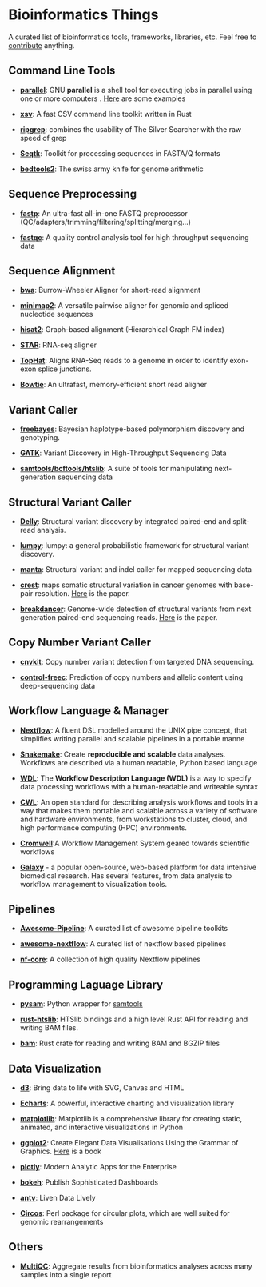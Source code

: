 # Bioinformatics Things

A curated list of bioinformatics tools, frameworks, libraries, etc. Feel free to [contribute](CONTRIBUTING.md) anything.

## Command Line Tools

- **[parallel](https://www.gnu.org/software/parallel)**:  GNU **parallel** is a shell tool for executing jobs in parallel using one or more computers . [Here](https://www.biostars.org/p/63816/) are some examples

- **[xsv](https://github.com/BurntSushi/xsv)**: A fast CSV command line toolkit written in Rust 

- **[ripgrep](https://crates.io/crates/ripgrep)**: combines the usability of The Silver Searcher with the raw speed of grep

- **[Seqtk](https://github.com/lh3/seqtk)**: Toolkit for processing sequences in FASTA/Q formats

- **[bedtools2](https://github.com/arq5x/bedtools2)**: The swiss army knife for genome arithmetic 

## Sequence Preprocessing

- **[fastp](https://github.com/OpenGene/fastp)**:  An ultra-fast all-in-one FASTQ preprocessor (QC/adapters/trimming/filtering/splitting/merging...)

- **[fastqc](https://github.com/s-andrews/FastQC)**:  A quality control analysis tool for high throughput sequencing data


## Sequence Alignment

- **[bwa](https://github.com/lh3/bwa)**:  Burrow-Wheeler Aligner for short-read alignment

- **[minimap2](https://github.com/lh3/minimap2)**: A versatile pairwise aligner for genomic and spliced nucleotide sequences 

- **[hisat2](https://daehwankimlab.github.io/hisat2)**: Graph-based alignment (Hierarchical Graph FM index) 

- **[STAR](https://github.com/alexdobin/STAR)**:  RNA-seq aligner 

- **[TopHat](http://ccb.jhu.edu/software/tophat/manual.shtml)**: Aligns RNA-Seq reads to a genome in order to identify exon-exon splice junctions.

- **[Bowtie](http://bowtie-bio.sourceforge.net/index.shtml)**: An ultrafast, memory-efficient  short read aligner

## Variant Caller

- **[freebayes](https://github.com/ekg/freebayes)**: Bayesian haplotype-based polymorphism discovery and genotyping.

- **[GATK](https://software.broadinstitute.org/gatk/)**: Variant Discovery in High-Throughput Sequencing Data

- **[samtools/bcftools/htslib](https://github.com/samtools/samtools)**: A suite of tools for manipulating next-generation sequencing data

## Structural Variant Caller

- **[Delly](https://github.com/dellytools/delly)**: Structural variant discovery by integrated paired-end and split-read analysis.

- **[lumpy](https://github.com/arq5x/lumpy-sv)**: lumpy: a general probabilistic framework for structural variant discovery.

- **[manta](https://github.com/Illumina/manta)**: Structural variant and indel caller for mapped sequencing data

- **[crest](http://www.stjuderesearch.org/site/lab/zhang)**: maps somatic structural variation in cancer genomes with base-pair resolution. [Here](https://www.nature.com/articles/nmeth.1628) is the paper.

- **[breakdancer](http://breakdancer.sourceforge.net/)**: Genome-wide detection of structural variants from next generation paired-end sequencing reads. [Here](http://www.nature.com/nmeth/journal/v6/n9/abs/nmeth.1363.html) is the paper.

## Copy Number Variant Caller

- **[cnvkit](https://github.com/etal/cnvkit)**: Copy number variant detection from targeted DNA sequencing.

- **[control-freec](http://boevalab.inf.ethz.ch/FREEC/index.html)**: Prediction of copy numbers and allelic content using deep-sequencing data

## Workflow Language & Manager

- **[Nextflow](https://www.nextflow.io)**: A fluent DSL modelled around the UNIX pipe concept, that simplifies  writing parallel and scalable pipelines in a portable manne 

- **[Snakemake](https://github.com/snakemake/snakemake)**:  Create **reproducible and scalable** data analyses. Workflows are described via a human readable, Python based language

- **[WDL](https://github.com/openwdl/wdl)**:  The **Workflow Description Language (WDL)** is a way to specify data processing workflows with a human-readable and writeable syntax 

- **[CWL](https://www.commonwl.org/)**:  An open standard for describing analysis workflows and tools in a way that makes them portable and scalable across a variety of software and hardware environments, from workstations to cluster, cloud, and high performance computing (HPC) environments.

- **[Cromwell](https://github.com/broadinstitute/cromwell)**:A Workflow Management System geared towards scientific workflows

-  **[Galaxy](https://usegalaxy.org/)** - a popular open-source, web-based platform for data intensive  biomedical research. Has several features, from data analysis to  workflow management to visualization tools.

## Pipelines

- **[Awesome-Pipeline](https://github.com/pditommaso/awesome-pipeline)**: A curated list of awesome pipeline toolkits

- **[awesome-nextflow](https://github.com/nextflow-io/awesome-nextflow)**: A curated list of nextflow based pipelines

- **[nf-core](https://nf-co.re/pipelines)**:  A collection of high quality Nextflow pipelines

## Programming Laguage Library

- **[pysam](https://github.com/pysam-developers/pysam)**: Python wrapper for [samtools](https://github.com/samtools/samtools) 

- **[rust-htslib](https://github.com/rust-bio/rust-htslib)**: HTSlib bindings and a high level Rust API for reading and writing BAM files.

- **[bam](https://gitlab.com/tprodanov/bam)**: Rust crate for reading and writing BAM and BGZIP files

## Data Visualization

- **[d3](https://d3js.org/)**:  Bring data to life with SVG, Canvas and HTML

- **[Echarts](https://echarts.apache.org/zh/index.html)**:  A powerful, interactive charting and visualization library

- **[matplotlib](https://matplotlib.org/)**:  Matplotlib is a comprehensive library for creating static, animated, and interactive visualizations in Python

- **[ggplot2](https://ggplot2.tidyverse.org/)**: Create Elegant Data Visualisations Using the Grammar of Graphics. [Here](https://ggplot2-book.org/) is a book

- **[plotly](https://plot.ly/)**: Modern Analytic Apps for the Enterprise

- **[bokeh]( https://bokeh.org)**: Publish Sophisticated Dashboards 

- **[antv](https://antv.vision/)**: Liven Data Lively

-  **[Circos](http://circos.ca/)**: Perl package for circular plots, which are well suited for genomic rearrangements 

## Others

- **[MultiQC](http://multiqc.info/)**: Aggregate results from bioinformatics analyses across many samples into a single report 